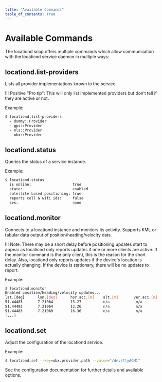 ```yaml
---
title: "Available Commands"
table_of_contents: True
---
```


# Available Commands

The locationd snap offers multiple commands which allow communication with
the locationd service daemon in multiple ways:

## locationd.list-providers

Lists all provider implementations known to the service.

!!! Positive "Pro tip": 
    This will only list implemented providers but don't tell if they are
    active or not.

Example:

```bash
$ locationd.list-providers
  - dummy::Provider
  - gps::Provider
  - mls::Provider
  - ubx::Provider
```

## locationd.status

Queries the status of a service instance.

Example:

```bash
$ locationd.status
  is online:                   true
  state:                       enabled
  satellite based positioning: true
  reports cell & wifi ids:     false
  svs:                         none
```

## locationd.monitor

Connects to a locationd instance and monitors its activity. Supports
KML or tabular data output of position/heading/velocity data.

!!! Note:
    There may be a short delay before positioning updates start to appear as locationd
    only reports updates if one or more clients are active. If the monitor command is the
    only client, this is the reason for the short delay. Also, locationd only reports
    updates if the device's location is actually changing. If the device is stationary,
    there will be no updates to report.

Example:

```bash
$ locationd.monitor
Enabled position/heading/velocity updates...
lat.[deg]      lon.[deg]      hor.acc.[m]    alt.[m]       ver.acc.[m]     heading[deg]   vel.[m/s]
51.44483       7.21064        13.27          n/a            n/a            n/a            n/a
51.44483       7.21064        13.26          n/a            n/a            n/a            n/a
51.44483       7.21069        16.36          n/a            n/a            n/a            n/a
[...]
```

## locationd.set

Adjust the configuration of the locationd service.

Example:

```bash
$ locationd.set --key=ubx.provider.path --value="/dev/ttyACM1"
```

See the [configuration documentation](configuration.md) for further details
and available options.
